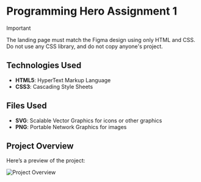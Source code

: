 # Programming Hero Assignment 1

> [!Important]  
> The landing page must match the Figma design using only HTML and CSS. Do not use any CSS library, and do not copy anyone's project.

## Technologies Used

- **HTML5**: HyperText Markup Language
- **CSS3**: Cascading Style Sheets

## Files Used

- **SVG**: Scalable Vector Graphics for icons or other graphics
- **PNG**: Portable Network Graphics for images

## Project Overview

Here’s a preview of the project:

![Project Overview](https://res.cloudinary.com/dogyg2j0h/image/upload/v1729440477/screencapture-stackmastery-github-io-assignment-1-2024-10-20-22_04_10_tfwnug.png)
